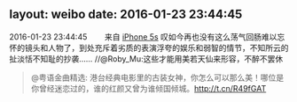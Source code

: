 layout: weibo
date: 2016-01-23 23:44:45
---
2016-01-23 23:44:45  &nbsp;&nbsp;&nbsp;&nbsp;&nbsp;&nbsp; 来自 <a href="sinaweibo://customweibosource" rel="nofollow">iPhone 5s</a>
叹如今再也没有这么荡气回肠难以忘怀的镜头和人物了，到处充斥着劣质的表演浮夸的娱乐和弱智的情节，不知所云的扯淡恬不知耻的抄袭…… //@Roby_Mu:这些才能用美若天仙来形容，不醉不罢休
>  @粤语金曲精选: 港台经典电影里的古装女神，你怎么可以那么美！哪位是你曾经迷恋过的，谁的红颜又曾为谁倾国倾城。http://t.cn/R49fGAT ​​​
